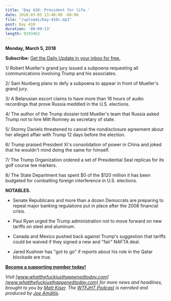 ```yaml
---
title: 'Day 410: President for life.'
date: 2018-03-05 13:48:00 -08:00
file: "/uploads/Day-410c.mp3"
post: Day 410
duration: '00:09:13'
length: 9293463
---
```


**Monday, March 5, 2018**

**Subscribe:** [Get the Daily Update in your inbox for free.](https://whatthefuckjusthappenedtoday.com/subscribe/)

1/ Robert Mueller's grand jury issued a subpoena requesting all communications involving Trump and his associates.

2/ Sam Nunberg plans to defy a subpoena to appear in front of Mueller's grand jury.

3/ A Belarusian escort claims to have more than 16 hours of audio recordings that prove Russia meddled in the U.S. elections.

4/ The author of the Trump dossier told Mueller's team that Russia asked Trump not to hire Mitt Romney as secretary of state.

5/ Stormy Daniels threatened to cancel the nondisclosure agreement about her alleged affair with Trump 12 days before the election.

6/ Trump praised President Xi's consolidation of power in China and joked that he wouldn't mind doing the same for himself.

7/ The Trump Organization ordered a set of Presidential Seal replicas for its golf course tee markers.

8/ The State Department has spent $0 of the $120 million it has been budgeted for combatting foreign interference in U.S. elections.

**NOTABLES.**

* Senate Republicans and more than a dozen Democrats are preparing to repeal major banking regulations put in place after the 2008 financial crisis.

* Paul Ryan urged the Trump administration not to move forward on new tariffs on steel and aluminum.

* Canada and Mexico pushed back against Trump's suggestion that tariffs could be waived if they signed a new and "fair" NAFTA deal.

* Jared Kushner has "got to go" if reports about his role in the Qatar blockade are true.

**[Become a supporting member today!](https://whatthefuckjusthappenedtoday.com/membership/?utm_source=2017\+Donors&utm_campaign=8dccd905d9-&utm_medium=email&utm_term=0_3bd36f654c-8dccd905d9-169730397)**

*Visit [www.whatthefuckjusthappenedtoday.com](www.whatthefuckjusthappenedtoday.com) for more news and headlines, brought to you by [Matt Kiser](https://twitter.com/Matt_Kiser). The [WTFJHT Podcast](https://whatthefuckjusthappenedtoday.com/podcasts/) is narrated and produced by [Joe Amditis](https://twitter.com/jsamditis).*
